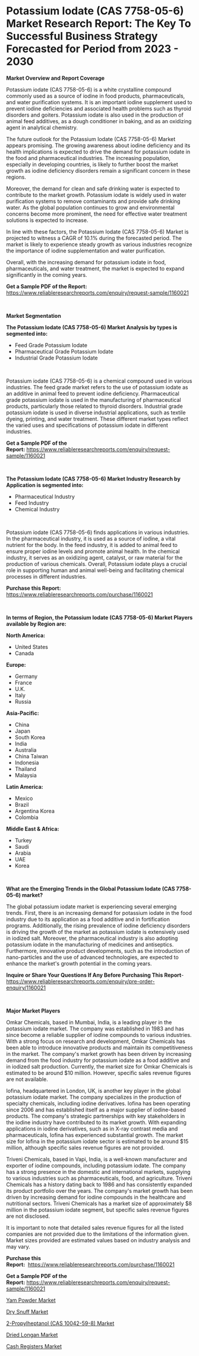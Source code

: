 <p><h1>Potassium Iodate (CAS 7758-05-6) Market Research Report: The Key To Successful Business Strategy Forecasted for Period from 2023 - 2030</h1></p><p><strong>Market Overview and Report Coverage</strong></p>
<p><p>Potassium iodate (CAS 7758-05-6) is a white crystalline compound commonly used as a source of iodine in food products, pharmaceuticals, and water purification systems. It is an important iodine supplement used to prevent iodine deficiencies and associated health problems such as thyroid disorders and goiters. Potassium iodate is also used in the production of animal feed additives, as a dough conditioner in baking, and as an oxidizing agent in analytical chemistry.</p><p>The future outlook for the Potassium Iodate (CAS 7758-05-6) Market appears promising. The growing awareness about iodine deficiency and its health implications is expected to drive the demand for potassium iodate in the food and pharmaceutical industries. The increasing population, especially in developing countries, is likely to further boost the market growth as iodine deficiency disorders remain a significant concern in these regions.</p><p>Moreover, the demand for clean and safe drinking water is expected to contribute to the market growth. Potassium iodate is widely used in water purification systems to remove contaminants and provide safe drinking water. As the global population continues to grow and environmental concerns become more prominent, the need for effective water treatment solutions is expected to increase.</p><p>In line with these factors, the Potassium Iodate (CAS 7758-05-6) Market is projected to witness a CAGR of 10.1% during the forecasted period. The market is likely to experience steady growth as various industries recognize the importance of iodine supplementation and water purification.</p><p>Overall, with the increasing demand for potassium iodate in food, pharmaceuticals, and water treatment, the market is expected to expand significantly in the coming years.</p></p>
<p><strong>Get a Sample PDF of the Report:</strong> <a href="https://www.reliableresearchreports.com/enquiry/request-sample/1160021">https://www.reliableresearchreports.com/enquiry/request-sample/1160021</a></p>
<p>&nbsp;</p>
<p><strong>Market Segmentation</strong></p>
<p><strong>The Potassium Iodate (CAS 7758-05-6) Market Analysis by types is segmented into:</strong></p>
<p><ul><li>Feed Grade Potassium Iodate</li><li>Pharmaceutical Grade Potassium Iodate</li><li>Industrial Grade Potassium Iodate</li></ul></p>
<p>&nbsp;</p>
<p><p>Potassium iodate (CAS 7758-05-6) is a chemical compound used in various industries. The feed grade market refers to the use of potassium iodate as an additive in animal feed to prevent iodine deficiency. Pharmaceutical grade potassium iodate is used in the manufacturing of pharmaceutical products, particularly those related to thyroid disorders. Industrial grade potassium iodate is used in diverse industrial applications, such as textile dyeing, printing, and water treatment. These different market types reflect the varied uses and specifications of potassium iodate in different industries.</p></p>
<p><strong>Get a Sample PDF of the Report:</strong>&nbsp;<a href="https://www.reliableresearchreports.com/enquiry/request-sample/1160021">https://www.reliableresearchreports.com/enquiry/request-sample/1160021</a></p>
<p>&nbsp;</p>
<p><strong>The Potassium Iodate (CAS 7758-05-6) Market Industry Research by Application is segmented into:</strong></p>
<p><ul><li>Pharmaceutical Industry</li><li>Feed Industry</li><li>Chemical Industry</li></ul></p>
<p>&nbsp;</p>
<p><p>Potassium iodate (CAS 7758-05-6) finds applications in various industries. In the pharmaceutical industry, it is used as a source of iodine, a vital nutrient for the body. In the feed industry, it is added to animal feed to ensure proper iodine levels and promote animal health. In the chemical industry, it serves as an oxidizing agent, catalyst, or raw material for the production of various chemicals. Overall, Potassium iodate plays a crucial role in supporting human and animal well-being and facilitating chemical processes in different industries.</p></p>
<p><strong>Purchase this Report:</strong>&nbsp; <a href="https://www.reliableresearchreports.com/purchase/1160021">https://www.reliableresearchreports.com/purchase/1160021</a></p>
<p>&nbsp;</p>
<p><strong>In terms of Region, the Potassium Iodate (CAS 7758-05-6) Market Players available by Region are:</strong></p>
<p>
    <p> <strong> North America: </strong>
        <ul>
            <li>United States</li>
            <li>Canada</li>
        </ul>
        </p> 
    <p> <strong> Europe: </strong>
        <ul>
            <li>Germany</li>
            <li>France</li>
            <li>U.K.</li>
            <li>Italy</li>
            <li>Russia</li>
        </ul>
        </p> 
    <p> <strong> Asia-Pacific: </strong>
        <ul>
            <li>China</li>
            <li>Japan</li>
            <li>South Korea</li>
            <li>India</li>
            <li>Australia</li>
            <li>China Taiwan</li>
            <li>Indonesia</li>
            <li>Thailand</li>
            <li>Malaysia</li>
        </ul>
        </p> 
    <p> <strong> Latin America: </strong>
        <ul>
            <li>Mexico</li>
            <li>Brazil</li>
            <li>Argentina Korea</li>
            <li>Colombia</li>
        </ul>
        </p> 
    <p> <strong> Middle East & Africa: </strong>
        <ul>
            <li>Turkey</li>
            <li>Saudi</li>
            <li>Arabia</li>
            <li>UAE</li>
            <li>Korea</li>
        </ul>
    </p>
    </p>
<p>&nbsp;</p>
<p><strong>What are the Emerging Trends in the Global Potassium Iodate (CAS 7758-05-6) market?</strong></p>
<p><p>The global potassium iodate market is experiencing several emerging trends. First, there is an increasing demand for potassium iodate in the food industry due to its application as a food additive and in fortification programs. Additionally, the rising prevalence of iodine deficiency disorders is driving the growth of the market as potassium iodate is extensively used in iodized salt. Moreover, the pharmaceutical industry is also adopting potassium iodate in the manufacturing of medicines and antiseptics. Furthermore, innovative product developments, such as the introduction of nano-particles and the use of advanced technologies, are expected to enhance the market's growth potential in the coming years.</p></p>
<p><strong>Inquire or Share Your Questions If Any Before Purchasing This Report</strong>- <a href="https://www.reliableresearchreports.com/enquiry/pre-order-enquiry/1160021">https://www.reliableresearchreports.com/enquiry/pre-order-enquiry/1160021</a></p>
<p>&nbsp;</p>
<p><strong>Major Market Players</strong></p>
<p><p>Omkar Chemicals, based in Mumbai, India, is a leading player in the potassium iodate market. The company was established in 1983 and has since become a reliable supplier of iodine compounds to various industries. With a strong focus on research and development, Omkar Chemicals has been able to introduce innovative products and maintain its competitiveness in the market. The company's market growth has been driven by increasing demand from the food industry for potassium iodate as a food additive and in iodized salt production. Currently, the market size for Omkar Chemicals is estimated to be around $10 million. However, specific sales revenue figures are not available.</p><p>Iofina, headquartered in London, UK, is another key player in the global potassium iodate market. The company specializes in the production of specialty chemicals, including iodine derivatives. Iofina has been operating since 2006 and has established itself as a major supplier of iodine-based products. The company's strategic partnerships with key stakeholders in the iodine industry have contributed to its market growth. With expanding applications in iodine derivatives, such as in X-ray contrast media and pharmaceuticals, Iofina has experienced substantial growth. The market size for Iofina in the potassium iodate sector is estimated to be around $15 million, although specific sales revenue figures are not provided.</p><p>Triveni Chemicals, based in Vapi, India, is a well-known manufacturer and exporter of iodine compounds, including potassium iodate. The company has a strong presence in the domestic and international markets, supplying to various industries such as pharmaceuticals, food, and agriculture. Triveni Chemicals has a history dating back to 1986 and has consistently expanded its product portfolio over the years. The company's market growth has been driven by increasing demand for iodine compounds in the healthcare and nutritional sectors. Triveni Chemicals has a market size of approximately $8 million in the potassium iodate segment, but specific sales revenue figures are not disclosed.</p><p>It is important to note that detailed sales revenue figures for all the listed companies are not provided due to the limitations of the information given. Market sizes provided are estimated values based on industry analysis and may vary.</p></p>
<p><strong>Purchase this Report:</strong>&nbsp;&nbsp;<a href="https://www.reliableresearchreports.com/purchase/1160021">https://www.reliableresearchreports.com/purchase/1160021</a></p>
<p></p>
<p><strong>Get a Sample PDF of the Report:</strong>&nbsp;<a href="https://www.reliableresearchreports.com/enquiry/request-sample/1160021">https://www.reliableresearchreports.com/enquiry/request-sample/1160021</a></p>
<p><p><a href="https://www.linkedin.com/pulse/yam-powder-market-size-2023-2030-global-industrial-analysis-hl4hf/">Yam Powder Market</a></p><p><a href="https://github.com/ChiragRp1/Market-Research-Report-List-1/blob/main/dry-snuff-market.md">Dry Snuff Market</a></p><p><a href="https://github.com/BryceTownsendr/Market-Research-Report-List-1/blob/main/2-propylheptanol-cas-10042-59-8-market.md">2-Propylheptanol (CAS 10042-59-8) Market</a></p><p><a href="https://www.linkedin.com/pulse/dried-longan-market-challenges-opportunities-growth-drivers-major-3cuyc/">Dried Longan Market</a></p><p><a href="https://medium.com/@itzelheller546/cash-registers-market-size-growth-forecast-2023-2030-9aacb44f692a">Cash Registers Market</a></p></p>